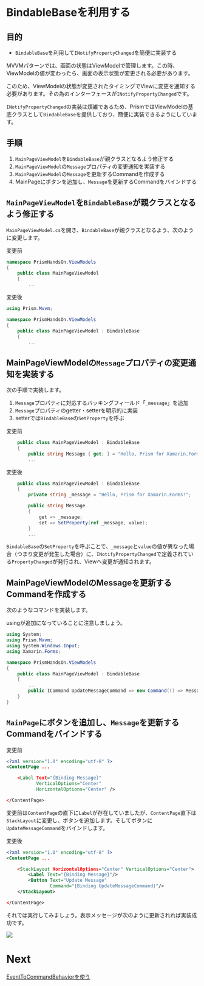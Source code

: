 # BindableBaseを利用する

## 目的  

* `BindableBase`を利用して`INotifyPropertyChanged`を簡便に実装する

MVVMパターンでは、画面の状態はViewModelで管理します。この時、ViewModelの値が変わったら、画面の表示状態が変更される必要があります。

このため、ViewModelの状態が変更されたタイミングでViewに変更を通知する必要があります。その為のインターフェースが`INotifyPropertyChanged`です。

`INotifyPropertyChanged`の実装は煩雑であるため、PrismではViewModelの基底クラスとして`BindableBase`を提供しており、簡便に実装できるようにしています。

## 手順

1. `MainPageViewModel`を`BindableBase`が親クラスとなるよう修正する
1. `MainPageViewModel`の`Message`プロパティの変更通知を実装する
1. `MainPageViewModel`の`Message`を更新するCommandを作成する
1. MainPageにボタンを追加し、`Message`を更新するCommandをバインドする

## `MainPageViewModel`を`BindableBase`が親クラスとなるよう修正する  

`MainPageViewModel.cs`を開き、`BindableBase`が親クラスとなるよう、次のように変更します。

変更前

```cs
namespace PrismHandsOn.ViewModels
{
    public class MainPageViewModel
    {
        ...
```

変更後

```cs
using Prism.Mvvm;

namespace PrismHandsOn.ViewModels
{
    public class MainPageViewModel : BindableBase
    {
        ...
```

## MainPageViewModelの`Message`プロパティの変更通知を実装する

次の手順で実装します。

1. `Message`プロパティに対応するバッキングフィールド「`_message`」を追加
1. `Message`プロパティのgetter・setterを明示的に実装
1. setterでは`BindableBase`の`SetProperty`を呼ぶ

変更前

```cs
    public class MainPageViewModel : BindableBase
    {
        public string Message { get; } = "Hello, Prism for Xamarin.Forms!";
        ...
```

変更後

```cs
    public class MainPageViewModel : BindableBase
    {
        private string _message = "Hello, Prism for Xamarin.Forms!";

        public string Message
        {
            get => _message;
            set => SetProperty(ref _message, value);
        }
        ...
```

`BindableBase`の`SetProperty`を呼ぶことで、`_message`と`value`の値が異なった場合（つまり変更が発生した場合）に、`INotifyPropertyChanged`で定義されている`PropertyChanged`が発行され、Viewへ変更が通知されます。

## MainPageViewModelのMessageを更新するCommandを作成する  

次のようなコマンドを実装します。

usingが追加になっていることに注意しましょう。

```cs
using System;
using Prism.Mvvm;
using System.Windows.Input;
using Xamarin.Forms;

namespace PrismHandsOn.ViewModels
{
    public class MainPageViewModel : BindableBase
    {
        ...
        public ICommand UpdateMessageCommand => new Command(() => Message = $"Updated on {DateTime.Now}");
    }
}
```

## `MainPage`にボタンを追加し、`Message`を更新するCommandをバインドする

変更前

```xml
<?xml version="1.0" encoding="utf-8" ?>
<ContentPage ...

	<Label Text="{Binding Message}"
           VerticalOptions="Center"
           HorizontalOptions="Center" />

</ContentPage>
```

変更前は`ContentPage`の直下に`Label`が存在していましたが、`ContentPage`直下は`StackLayout`に変更し、ボタンを追加します。そしてボタンに`UpdateMessageCommand`をバインドします。

変更後

```xml
<?xml version="1.0" encoding="utf-8" ?>
<ContentPage ...

    <StackLayout HorizontalOptions="Center" VerticalOptions="Center">
        <Label Text="{Binding Message}"/>
        <Button Text="Update Message"
                Command="{Binding UpdateMessageCommand}"/>
    </StackLayout>

</ContentPage>
```

それでは実行してみましょう。表示メッセージが次のように更新されれば実装成功です。

![](assets/04-01.gif)

# Next

[EventToCommandBehaviorを使う](05-EventToCommandBehaviorを使う.md)
